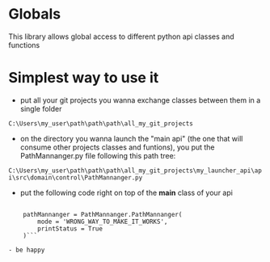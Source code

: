 # Globals
This library allows global access to different python api classes and functions

# Simplest way to use it

- put all your git projects you wanna exchange classes between them in a single folder

```C:\Users\my_user\path\path\path\all_my_git_projects```

- on the directory you wanna launch the "main api" (the one that will consume other projects classes and funtions), 
you put the PathMannanger.py file following this path tree:

```C:\Users\my_user\path\path\path\all_my_git_projects\my_launcher_api\api\src\domain\control\PathMannanger.py```

- put the following code right on top of the __main__ class of your api

```from api.src.domain.control import PathMannanger

    pathMannanger = PathMannanger.PathMannanger(
        mode = 'WRONG_WAY_TO_MAKE_IT_WORKS',
        printStatus = True
    )```

- be happy
